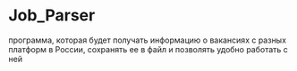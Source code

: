 # Job_Parser
программа, которая будет получать информацию о вакансиях с разных платформ в России, сохранять ее в файл и позволять удобно работать с ней

